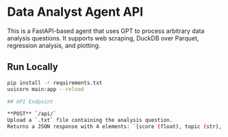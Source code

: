 # Data Analyst Agent API

This is a FastAPI-based agent that uses GPT to process arbitrary data analysis questions. It supports web scraping, DuckDB over Parquet, regression analysis, and plotting.

## Run Locally

```bash
pip install -r requirements.txt
uvicorn main:app --reload

## API Endpoint

**POST** `/api/`  
Upload a `.txt` file containing the analysis question.  
Returns a JSON response with 4 elements: `[score (float), topic (str), correlation (float), image (base64 str)]`.
